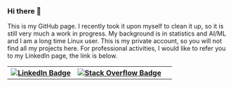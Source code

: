 ### Hi there 👋

This is my GitHub page. I recently took it upon myself to clean it up, so it is still very much a work in progress. My background is in statistics and AI/ML and I am a long time Linux user. This is my private account, so you will not find all my projects here. For professional activities, I would like to refer you to my LinkedIn page, the link is below. 

<center>
  <table border="0" cellpadding="200" width="400" align="justify">
    <tr>
      <th> <a href="https://www.linkedin.com/in/pietergeelen/">
      <img src="https://img.shields.io/badge/LinkedIn-blue?style=for-the-badge&logo=linkedin&logoColor=white" alt="LinkedIn Badge"/>
    </a>
      </th>
      <th>  <a href="https://stackoverflow.com/users/10093446/pieter-geelen">
      <img src="https://img.shields.io/badge/stackoverflow-orange?style=for-the-badge&logo=stackoverflow&logoColor=white" alt="Stack Overflow Badge"/>
    </a>
      </th>
      <th><img src="https://komarev.com/ghpvc/?username=psmgeelen&style=flat-square&color=blue" alt=""/></th>
    </tr>
   </table>
</center>



<!--
**psmgeelen/psmgeelen** is a ✨ _special_ ✨ repository because its `README.md` (this file) appears on your GitHub profile.

Here are some ideas to get you started:

- 🔭 I’m currently working on ...
- 🌱 I’m currently learning ...
- 👯 I’m looking to collaborate on ...
- 🤔 I’m looking for help with ...
- 💬 Ask me about ...
- 📫 How to reach me: ...
- 😄 Pronouns: ...
- ⚡ Fun fact: ...
-->

